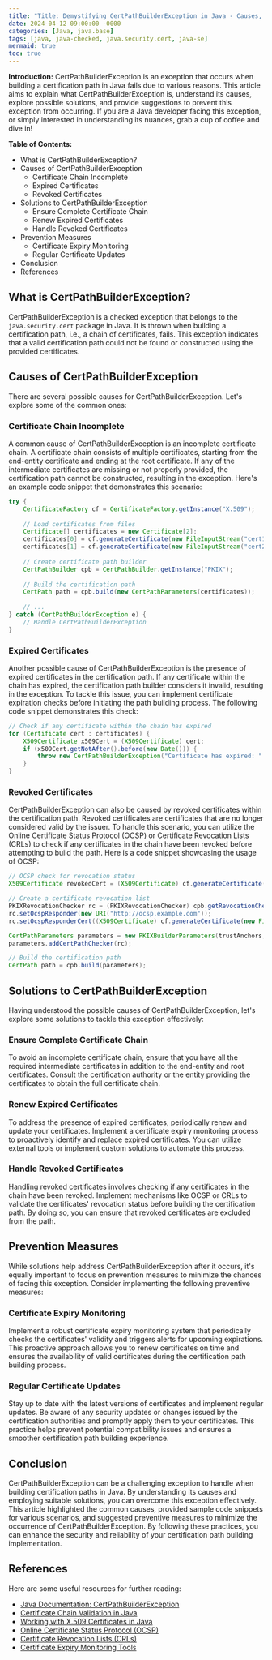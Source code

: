 ```yaml
---
title: "Title: Demystifying CertPathBuilderException in Java - Causes, Solutions, and Prevention"
date: 2024-04-12 09:00:00 -0000
categories: [Java, java.base]
tags: [java, java-checked, java.security.cert, java-se]
mermaid: true
toc: true
---
```



**Introduction:**
CertPathBuilderException is an exception that occurs when building a certification path in Java fails due to various reasons. This article aims to explain what CertPathBuilderException is, understand its causes, explore possible solutions, and provide suggestions to prevent this exception from occurring. If you are a Java developer facing this exception, or simply interested in understanding its nuances, grab a cup of coffee and dive in!

**Table of Contents:**
- What is CertPathBuilderException?
- Causes of CertPathBuilderException
  - Certificate Chain Incomplete
  - Expired Certificates
  - Revoked Certificates
- Solutions to CertPathBuilderException
  - Ensure Complete Certificate Chain
  - Renew Expired Certificates
  - Handle Revoked Certificates
- Prevention Measures
  - Certificate Expiry Monitoring
  - Regular Certificate Updates
- Conclusion
- References

## What is CertPathBuilderException?

CertPathBuilderException is a checked exception that belongs to the `java.security.cert` package in Java. It is thrown when building a certification path, i.e., a chain of certificates, fails. This exception indicates that a valid certification path could not be found or constructed using the provided certificates.

## Causes of CertPathBuilderException

There are several possible causes for CertPathBuilderException. Let's explore some of the common ones:

### Certificate Chain Incomplete

A common cause of CertPathBuilderException is an incomplete certificate chain. A certificate chain consists of multiple certificates, starting from the end-entity certificate and ending at the root certificate. If any of the intermediate certificates are missing or not properly provided, the certification path cannot be constructed, resulting in the exception. Here's an example code snippet that demonstrates this scenario:

```java
try {
    CertificateFactory cf = CertificateFactory.getInstance("X.509");
    
    // Load certificates from files
    Certificate[] certificates = new Certificate[2];
    certificates[0] = cf.generateCertificate(new FileInputStream("cert1.cer"));
    certificates[1] = cf.generateCertificate(new FileInputStream("cert2.cer"));
    
    // Create certificate path builder
    CertPathBuilder cpb = CertPathBuilder.getInstance("PKIX");
    
    // Build the certification path
    CertPath path = cpb.build(new CertPathParameters(certificates));
    
    // ...
} catch (CertPathBuilderException e) {
    // Handle CertPathBuilderException
}
```

### Expired Certificates

Another possible cause of CertPathBuilderException is the presence of expired certificates in the certification path. If any certificate within the chain has expired, the certification path builder considers it invalid, resulting in the exception. To tackle this issue, you can implement certificate expiration checks before initiating the path building process. The following code snippet demonstrates this check:

```java
// Check if any certificate within the chain has expired
for (Certificate cert : certificates) {
    X509Certificate x509Cert = (X509Certificate) cert;
    if (x509Cert.getNotAfter().before(new Date())) {
        throw new CertPathBuilderException("Certificate has expired: " + x509Cert.getSubjectX500Principal().getName());
    }
}
```

### Revoked Certificates

CertPathBuilderException can also be caused by revoked certificates within the certification path. Revoked certificates are certificates that are no longer considered valid by the issuer. To handle this scenario, you can utilize the Online Certificate Status Protocol (OCSP) or Certificate Revocation Lists (CRLs) to check if any certificates in the chain have been revoked before attempting to build the path. Here is a code snippet showcasing the usage of OCSP:

```java
// OCSP check for revocation status
X509Certificate revokedCert = (X509Certificate) cf.generateCertificate(new FileInputStream("revoked.cer"));

// Create a certificate revocation list
PKIXRevocationChecker rc = (PKIXRevocationChecker) cpb.getRevocationChecker();
rc.setOcspResponder(new URI("http://ocsp.example.com"));
rc.setOcspResponderCert((X509Certificate) cf.generateCertificate(new FileInputStream("ocsp-responder.cer")));

CertPathParameters parameters = new PKIXBuilderParameters(trustAnchors, pkixParametersTarget);
parameters.addCertPathChecker(rc);

// Build the certification path
CertPath path = cpb.build(parameters);
```

## Solutions to CertPathBuilderException

Having understood the possible causes of CertPathBuilderException, let's explore some solutions to tackle this exception effectively:

### Ensure Complete Certificate Chain

To avoid an incomplete certificate chain, ensure that you have all the required intermediate certificates in addition to the end-entity and root certificates. Consult the certification authority or the entity providing the certificates to obtain the full certificate chain.

### Renew Expired Certificates

To address the presence of expired certificates, periodically renew and update your certificates. Implement a certificate expiry monitoring process to proactively identify and replace expired certificates. You can utilize external tools or implement custom solutions to automate this process.

### Handle Revoked Certificates

Handling revoked certificates involves checking if any certificates in the chain have been revoked. Implement mechanisms like OCSP or CRLs to validate the certificates' revocation status before building the certification path. By doing so, you can ensure that revoked certificates are excluded from the path.

## Prevention Measures

While solutions help address CertPathBuilderException after it occurs, it's equally important to focus on prevention measures to minimize the chances of facing this exception. Consider implementing the following preventive measures:

### Certificate Expiry Monitoring

Implement a robust certificate expiry monitoring system that periodically checks the certificates' validity and triggers alerts for upcoming expirations. This proactive approach allows you to renew certificates on time and ensures the availability of valid certificates during the certification path building process.

### Regular Certificate Updates

Stay up to date with the latest versions of certificates and implement regular updates. Be aware of any security updates or changes issued by the certification authorities and promptly apply them to your certificates. This practice helps prevent potential compatibility issues and ensures a smoother certification path building experience.

## Conclusion

CertPathBuilderException can be a challenging exception to handle when building certification paths in Java. By understanding its causes and employing suitable solutions, you can overcome this exception effectively. This article highlighted the common causes, provided sample code snippets for various scenarios, and suggested preventive measures to minimize the occurrence of CertPathBuilderException. By following these practices, you can enhance the security and reliability of your certification path building implementation.

## References

Here are some useful resources for further reading:

- [Java Documentation: CertPathBuilderException](https://docs.oracle.com/en/java/javase/11/docs/api/java.security.cert/java/security/cert/CertPathBuilderException.html)
- [Certificate Chain Validation in Java](https://www.baeldung.com/java-certificate-chain-validation)
- [Working with X.509 Certificates in Java](https://www.codejava.net/java-se/security/working-with-x-509-certificates-in-java)
- [Online Certificate Status Protocol (OCSP)](https://www.ietf.org/rfc/rfc2560.txt)
- [Certificate Revocation Lists (CRLs)](https://www.ietf.org/rfc/rfc5280.txt)
- [Certificate Expiry Monitoring Tools](https://www.dnsstuff.com/certificate-expiry-monitoring)